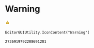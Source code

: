 # Warning
![](/img/Warning.png)

``` CSharp
EditorGUIUtility.IconContent("Warning")
```
```
2726919792208691281
```
